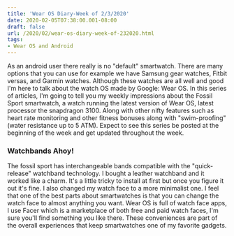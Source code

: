 ```yaml
---
title: 'Wear OS Diary-Week of 2/3/2020'
date: 2020-02-05T07:38:00.001-08:00
draft: false
url: /2020/02/wear-os-diary-week-of-232020.html
tags: 
- Wear OS and Android
---
```


As an android user there really is no "default" smartwatch. There are many options that you can use for example we have Samsung gear watches, Fitbit versas, and Garmin watches. Although these watches are all well and good I'm here to talk about the watch OS made by Google: Wear OS. In this series of articles, I'm going to tell you my weekly impressions about the Fossil Sport smartwatch, a watch running the latest version of Wear OS, latest processor the snapdragon 3100. Along with other nifty features such as heart rate monitoring and other fitness bonuses along with "swim-proofing"(water resistance up to 5 ATM). Expect to see this series be posted at the beginning of the week and get updated throughout the week.

  
  
  
  

### Watchbands Ahoy!

The fossil sport has interchangeable bands compatible with the "quick-release" watchband technology. I bought a leather watchband and it worked like a charm. It's a little tricky to install at first but once you figure it out it's fine. I also changed my watch face to a more minimalist one. I feel that one of the best parts about smartwatches is that you can change the watch face to almost anything you want. Wear OS is full of watch face apps, I use Facer which is a marketplace of both free and paid watch faces, I'm sure you'll find something you like there. These conveniences are part of the overall experiences that keep smartwatches one of my favorite gadgets.
